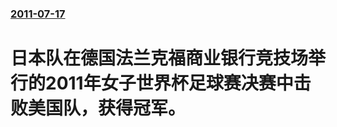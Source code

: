 ### [2011-07-17](/news/2011/07/17/index.md)

##### 
# 日本队在德国法兰克福商业银行竞技场举行的2011年女子世界杯足球赛决赛中击败美国队，获得冠军。



